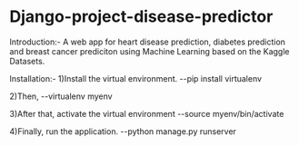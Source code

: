 # Django-project-disease-predictor
Introduction:-
	A web app for heart disease prediction, diabetes prediction and breast cancer prediciton using Machine Learning based on the Kaggle Datasets.

Installation:-
1)Install the virtual environment.
  --pip install virtualenv

2)Then,
  --virtualenv myenv

3)After that, activate the virtual environment
  --source myenv/bin/activate

4)Finally, run the application.
  --python manage.py runserver
